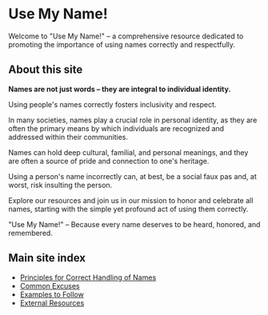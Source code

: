 # Use My Name!

Welcome to "Use My Name!" –
a comprehensive resource dedicated to promoting the importance of using names correctly and respectfully.

## About this site

**Names are not just words – they are integral to individual identity.**

Using people's names correctly fosters inclusivity and respect.

In many societies, names play a crucial role in personal identity, as they are often the primary
means by which individuals are recognized and addressed within their communities.

Names can hold deep cultural, familial, and personal meanings, and they are often a source of pride
and connection to one's heritage.

Using a person's name incorrectly can, at best, be a social faux pas and, at worst, risk insulting the person.

Explore our resources and join us in our mission to honor and celebrate all names,
starting with the simple yet profound act of using them correctly.

"Use My Name!" – Because every name deserves to be heard, honored, and remembered.

## Main site index

[//]: # (Ideas for future pages:)
[//]: # (stories, interviews, and anecdotes that highlight the significance of names across different communities.)
[//]: # (mastering the pronunciation of unique names)
[//]: # (understanding the cultural significance behind them)
[//]: # (- Common etiquette surrounding names)

- [Principles for Correct Handling of Names](principles/)
- [Common Excuses](common-excuses)
- [Examples to Follow](examples-to-follow)
- [External Resources](external-resources)
